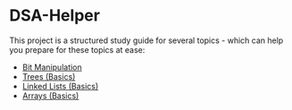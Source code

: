 # DSA-Helper

This project is a structured study guide for several topics - which can help you prepare for these topics at ease:
 
- [Bit Manipulation](bit-manipulation-study-guide.md)
- [Trees (Basics)](trees-basics-study-guide.md)
- [Linked Lists (Basics)](linked-lists-basics-study-guide.md)
- [Arrays (Basics)](arrays-basics-study-guide.md)
